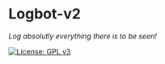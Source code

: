 # Logbot-v2
_Log absolutly everything there is to be seen!_

[![License: GPL v3](https://img.shields.io/badge/License-GPL%20v3-blue.svg)](https://github.com/XeliteXirish/Logbot-v2/blob/master/LICENCE.md)
